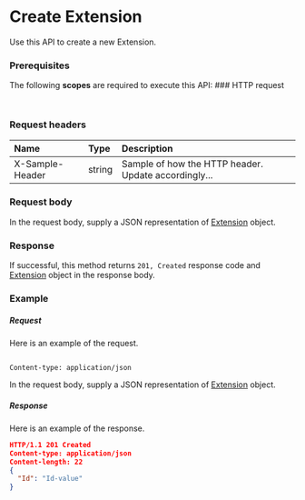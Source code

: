 # Create Extension

Use this API to create a new Extension.
### Prerequisites
The following **scopes** are required to execute this API: ### HTTP request
<!-- { "blockType": "ignored" } -->
```http


```
### Request headers
| Name       | Type | Description|
|:---------------|:--------|:----------|
| X-Sample-Header  | string  | Sample of how the HTTP header. Update accordingly...|

### Request body
In the request body, supply a JSON representation of [Extension](../resources/extension.md) object.


### Response
If successful, this method returns `201, Created` response code and [Extension](../resources/extension.md) object in the response body.

### Example
##### Request
Here is an example of the request.
<!-- {
  "blockType": "request",
  "name": "create_extension_from_outlookitem"
}-->
```http

Content-type: application/json
```
In the request body, supply a JSON representation of [Extension](../resources/extension.md) object.
##### Response
Here is an example of the response.
<!-- {
  "blockType": "response",
  "truncated": false,
  "@odata.type": "extension"
} -->
```json
HTTP/1.1 201 Created
Content-type: application/json
Content-length: 22
{
  "Id": "Id-value"
}
```

<!-- uuid: d2286b79-e956-4e53-b831-8b43f4ab81f4
2015-10-15 03:41:20 UTC -->
<!-- {
  "type": "#page.annotation",
  "description": "Create Extension",
  "keywords": "",
  "section": "documentation",
  "tocPath": ""
}-->